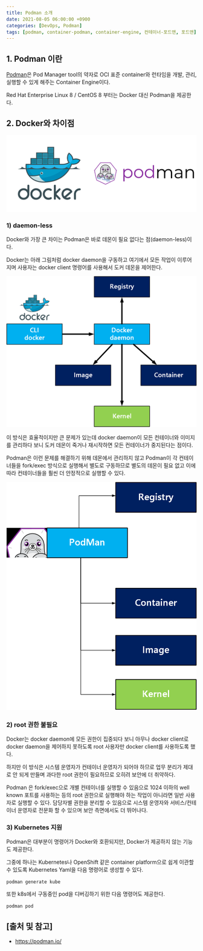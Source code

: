 ```yaml
---
title: Podman 소개
date: 2021-08-05 06:00:00 +0900
categories: [DevOps, Podman]
tags: [podman, container-podman, container-engine, 컨테이너-포드맨, 포드맨]
---
```


## 1. Podman 이란
[Podman](https://podman.io/)은 Pod Manager tool의 약자로 OCI 표준 container와 런타임을 개발, 관리, 실행할 수 있게 해주는 Container Engine이다.

Red Hat Enterprise Linux 8 / CentOS 8 부터는 Docker 대신 Podman을 제공한다.

## 2. Docker와 차이점

![docker-podman](/assets/img/2021-08-05-podman/docker-podman.png)

### 1) daemon-less
Docker와 가장 큰 차이는 Podman은 바로 데몬이 필요 없다는 점(daemon-less)이다.

Docker는 아래 그림처럼 docker daemon을 구동하고 여기에서 모든 작업이 이루어지며 사용자는 docker client 명령어를 사용해서 도커 데몬을 제어한다.

![docker-works](/assets/img/2021-08-05-podman/docker-works.png)

이 방식은 효율적이지만 큰 문제가 있는데 docker daemon이 모든 컨테이너와 이미지를 관리하다 보니 도커 데몬이 죽거나 재시작하면 모든 컨테이너가 중지된다는 점이다.

Podman은 이런 문제를 해결하기 위해 데몬에서 관리하지 않고 Podman이 각 컨테이너들을 fork/exec 방식으로 실행해서 별도로 구동하므로 별도의 데몬이 필요 없고 이에 따라 컨테이너들을 훨씬 더 안정적으로 실행할 수 있다.

![podman-works](/assets/img/2021-08-05-podman/podman-works.png)

### 2) root 권한 불필요
Docker는 docker daemon에 모든 권한이 집중되다 보니 아무나 docker client로 docker daemon을 제어하지 못하도록 root 사용자만 docker client를 사용하도록 했다.

하지만 이 방식은 시스템 운영자가 컨테이너 운영자가 되어야 하므로 업무 분리가 제대로 안 되게 만들며 과다한 root 권한이 필요하므로 오히려 보안에 더 취약하다.

Podman 은 fork/exec으로 개별 컨테이너를 실행할 수 있음으로 1024 이하의 well known 포트를 사용하는 등의 root 권한으로 실행해야 하는 작업이 아니라면 일반 사용자로 실행할 수 있다. 담당자별 권한을 분리할 수 있음으로 시스템 운영자와 서비스/컨테이너 운영자로 전문화 할 수 있으며 보안 측면에서도 더 뛰어나다.

### 3) Kubernetes 지원
Podman은 대부분이 명령어가 Docker와 호환되지만, Docker가 제공하지 않는 기능도 제공한다.

그중에 하나는 Kubernetes나 OpenShift 같은 container platform으로 쉽게 이관할 수 있도록 Kubernetes Yaml을 다음 명령어로 생성할 수 있다.

```text
podman generate kube
```

또한 k8s에서 구동중인 pod을 디버깅하기 위한 다음 명령어도 제공한다.

```text
podman pod
```

## [출처 및 참고]
* <https://podman.io/>
